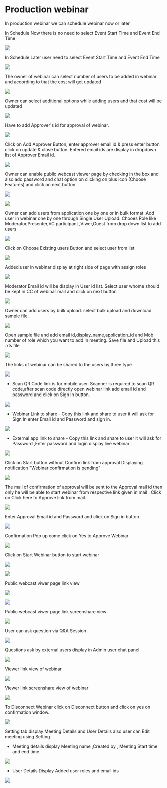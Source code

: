 # Production webinar

 In production webinar we can schedule webinar now or later

In Schedule Now there is no need to select Event Start Time and Event End Time

![](../.gitbook/assets/schedule_later.PNG)

In Schedule Later user need to select Event Start Time and Event End Time

![](../.gitbook/assets/image%20%2864%29.png)

The owner of webinar can select number of users to be added in webinar and according to that the cost will get updated

![](../.gitbook/assets/image%20%28211%29.png)

Owner can select additional options while adding users and that cost will be updated

![](../.gitbook/assets/image%20%2892%29.png)

Have to add Approver's id for approval of webinar. 

![](../.gitbook/assets/image%20%2880%29.png)

Click on Add Approver Button, enter approver email id & press enter button click on update & close button. Entered email ids are display in dropdown list of Approver Email id.

![](../.gitbook/assets/image%20%28217%29.png)

Owner can enable public webcast viewer page by checking in the box and also add password and chat option on clicking on plus icon \(Choose Features\) and click on next button.

![](../.gitbook/assets/image%20%2883%29.png)

![](../.gitbook/assets/image%20%28157%29.png)

Owner can add users from application one by one or in bulk format .Add user in webinar one by one through Single User Upload. Chooes Role like Moderator,Presenter,VC participant ,Viwer,Guest from drop down list to add users 

![](../.gitbook/assets/image%20%28199%29.png)

Click on Choose Existing users Button and select user from list 

![](../.gitbook/assets/image%20%28146%29.png)

Added user in webinar display at right side of page with assign roles

![](../.gitbook/assets/image%20%2893%29.png)

 Moderator Email id will be display in User id list. Select user whome should be kept in CC of webinar mail and click on next button

![](../.gitbook/assets/image%20%28216%29.png)

Owner can add users by bulk upload. select bulk upload and download sample file.

![](../.gitbook/assets/image%20%28135%29.png)

Open sample file and add email id,display\_name,application\_id and Mob number of role which you want to add in meeting. Save file and Upload this .xls file 

![](../.gitbook/assets/image%20%28227%29.png)

 The links of webinar can be shared to the users by three type

![](../.gitbook/assets/image%20%28260%29.png)

* Scan QR Code link is for mobile user. Scanner is required to scan QR code,after scan code directly open webinar link add email id and password and click on Sign In button.

![](../.gitbook/assets/image%20%28133%29.png)

* Webinar Link to share - Copy this link and share to user it will ask for Sign In enter Email id and Password and sign in.

![](../.gitbook/assets/image%20%28213%29.png)

* External app link to share - Copy this link and share to user it will ask for Password ,Enter password and login display live webinar

![](../.gitbook/assets/image%20%28129%29.png)

Click on Start button without Confirm link from approval Displaying notification "Webinar confirmation is pending"

![](../.gitbook/assets/image%20%2851%29.png)

The mail of confirmation of approval will be sent to the Approval mail id then only he will be able to start webinar from respective link given in mail . Click on Click here to Approve link from mail.

![](../.gitbook/assets/image%20%2887%29.png)

Enter Approval Email id and Password and click on Sign in button

![](../.gitbook/assets/image%20%285%29.png)

Confirmation Pop up come click on Yes to Approve Webinar

![](../.gitbook/assets/image%20%28176%29.png)

Click on Start Webinar button to start webinar

![](../.gitbook/assets/image%20%28254%29.png)

![](../.gitbook/assets/image%20%28169%29.png)

Public webcast viwer page link view

![](../.gitbook/assets/image%20%28109%29.png)

![](../.gitbook/assets/image%20%28167%29.png)

Public webcast viwer page link screenshare view

![](../.gitbook/assets/image%20%28153%29.png)

User can ask question via Q&A Session 

![](../.gitbook/assets/image%20%287%29.png)

Questions ask by external users display in Admin user chat panel

![](../.gitbook/assets/image%20%28182%29.png)

Viewer link view of webinar

![](../.gitbook/assets/image%20%2866%29.png)

Viewer link screenshare view of webinar

![](../.gitbook/assets/image%20%2829%29.png)

To Disconnect Webinar click on Disconnect button and click on yes on confirmation window.

![](../.gitbook/assets/image%20%28118%29.png)

Setting tab display Meeting Details and User Details also user can Edit meeting using Setting

* Meeting details display Meeting name ,Created by , Meeting Start time and end time

![](../.gitbook/assets/image%20%2822%29.png)

* User Details Display Added user roles and email ids 

![](../.gitbook/assets/image%20%2862%29.png)

